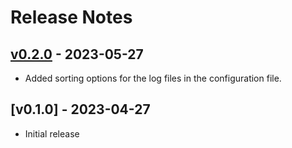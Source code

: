 # Release Notes

## [v0.2.0](https://github.com/bert-w/laravel-log-viewer/compare/v0.1.0...v0.2.0) - 2023-05-27
- Added sorting options for the log files in the configuration file.

## [v0.1.0] - 2023-04-27
- Initial release